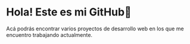 <h1>Hola! Este es mi GitHub👋</h1>
<p>Acá podrás encontrar varios proyectos de desarrollo web en los que me encuentro trabajando actualmente.</p>
<!--
**francobalich/francobalich** is a ✨ _special_ ✨ repository because its `README.md` (this file) appears on your GitHub profile.

Here are some ideas to get you started:

- 🔭 I’m currently working on ...
- 🌱 I’m currently learning ...
- 👯 I’m looking to collaborate on ...
- 🤔 I’m looking for help with ...
- 💬 Ask me about ...
- 📫 How to reach me: ...
- 😄 Pronouns: ...
- ⚡ Fun fact: ...
-->
